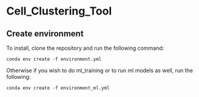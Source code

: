 # Cell_Clustering_Tool
## Create environment
To install, clone the repository and run the following command:

`conda env create -f environment.yml`

Otherwise if you wish to do ml_training or to run ml models as well, run the following:

`conda env create -f environment_ml.yml`

